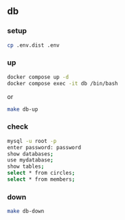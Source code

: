 ## db

### setup

```bash
cp .env.dist .env
```

### up

```bash
docker compose up -d
docker compose exec -it db /bin/bash
```

or 

```bash
make db-up
```

### check

```bash
mysql -u root -p
enter password: password
show databases;
use mydatabase;
show tables;
select * from circles;
select * from members;
```

### down

```bash
make db-down
```